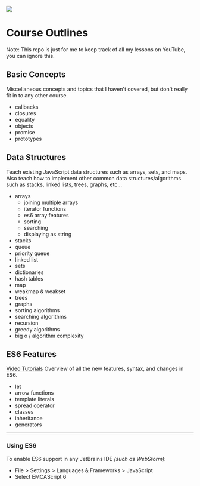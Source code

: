 ![](http://i.imgur.com/jVYUayw.png)

# Course Outlines

Note: This repo is just for me to keep track of all my lessons on YouTube, you can ignore this.

## Basic Concepts

Miscellaneous concepts and topics that I haven't covered, but don't really fit in to any other course.

- callbacks
- closures
- equality
- objects
- promise
- prototypes

## Data Structures

Teach existing JavaScript data structures such as arrays, sets, and maps. Also teach how to implement other common data
 structures/algorithms such as stacks, linked lists, trees, graphs, etc...

- arrays
  - joining multiple arrays
  - iterator functions
  - es6 array features
  - sorting
  - searching
  - displaying as string
- stacks
- queue
- priority queue
- linked list
- sets
- dictionaries
- hash tables
- map
- weakmap & weakset
- trees
- graphs
- sorting algorithms
- searching algorithms
- recursion
- greedy algorithms
- big o / algorithm complexity

## ES6 Features

[Video Tutorials](https://www.youtube.com/watch?v=ZJZfIw3P8No&index=1&list=PL6gx4Cwl9DGBhgcpA8eTYYWg7im72LgLt)
Overview of all the new features, syntax, and changes in ES6.

- let
- arrow functions
- template literals
- spread operator
- classes
- inheritance
- generators

***

### Using ES6

To enable ES6 support in any JetBrains IDE *(such as WebStorm)*:
- File > Settings > Languages & Frameworks > JavaScript
- Select EMCAScript 6
